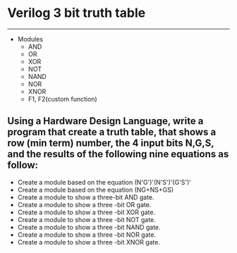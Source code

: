 # Verilog 3 bit truth table

---

- Modules
  - AND 
  - OR 
  - XOR 
  - NOT 
  - NAND 
  - NOR 
  - XNOR
  - F1, F2(custom function)

## Using a Hardware Design Language, write a program that create a truth table, that shows a row (min term) number, the 4 input bits N,G,S,  and the results of the following nine equations as follow:

- Create a module based on the equation (N'G')'(N'S')'(G'S')'
- Create a module based on the equation (NG+NS+GS)
- Create a module to show a three-bit AND gate.
- Create a module to show a three -bit OR gate.
- Create a module to show a three -bit XOR gate.
- Create a module to show a three -bit NOT gate.
- Create a module to show a three -bit NAND gate.
- Create a module to show a three -bit NOR gate.
- Create a module to show a three -bit XNOR gate.

